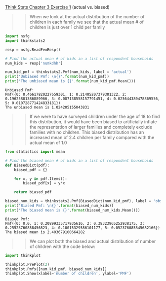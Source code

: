 [Think Stats Chapter 3 Exercise 1](http://greenteapress.com/thinkstats2/html/thinkstats2004.html#toc31) (actual vs. biased)

>> When we look at the actual distribution of the number of children in each family we see that the actual mean # of children is just over 1 child per family

```python
import nsfg
import thinkstats2

resp = nsfg.ReadFemResp()

# Find the actual mean # of kids in a list of respondent households
num_kids = resp['numkdhh']

num_kid_pmf = thinkstats2.Pmf(num_kids, label = 'actual')
print('Unbiased Pmf: \n{}'.format(num_kid_pmf))
print('The unbiased mean is {}'.format(num_kid_pmf.Mean()))
```

```
Unbiased Pmf:
Pmf({0: 0.46617820227659301, 1: 0.21405207379301322, 2: 0.19625801386889966, 3: 0.087138558157791451, 4: 0.025644380478869556, 5: 0.010728771424833181})
The unbiased mean is 1.024205155043831
```

>> If we were to have surveyed children under the age of 18 to find this distribution, it would have been biased to artificially inflate the representation of larger families and completely exclude families with no children.
>> This biased distribution has an increased mean of 2.4 children per family compared with the actual mean of 1.0
```python
from statistics import mean

# Find the biased mean # of kids in a list of respondent households
def BiasedDict(pdf):
    biased_pdf = {}

    for x, y in pdf.Items():
        biased_pdf[x] = y*x

    return biased_pdf

biased_num_kids = thinkstats2.Pmf(BiasedDict(num_kid_pmf), label = 'observed')
print('Biased Pmf: \n{}'.format(biased_num_kids))
print('The biased mean is {}'.format(biased_num_kids.Mean()))
```

```
Biased Pmf:
Pmf({0: 0.0, 1: 0.20899335717935616, 2: 0.38323965252938175, 3: 0.25523760858456823, 4: 0.10015329586101177, 5: 0.052376085845682166})
The biased mean is 2.403679100664282
```

>> We can plot both the biased and actual distribution of number of children with the code below:
```python
import thinkplot

thinkplot.PrePlot(2)
thinkplot.Pmfs([num_kid_pmf, biased_num_kids])
thinkplot.Show(xlabel='number of children', ylabel='PMF')
```


